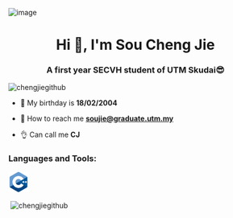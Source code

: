 ![image](https://github.com/Chengjiegithub/Chengjiegithub/assets/148413198/0f1b7118-a039-4601-ba30-a16381828d18)

<h1 align="center">Hi 👋, I'm Sou Cheng Jie</h1>
<h3 align="center">A first year SECVH student of UTM Skudai😎</h3>

<p align="left"> <img src="https://komarev.com/ghpvc/?username=chengjiegithub&label=Profile%20views&color=0e75b6&style=flat-square" alt="chengjiegithub" /> </p>

- 📆 My birthday is **18/02/2004**

- 📧 How to reach me **soujie@graduate.utm.my**

- 👌 Can call me **CJ**

<h3 align="left">Languages and Tools:</h3>
<p align="left"> <a href="https://www.w3schools.com/cpp/" target="_blank" rel="noreferrer"> <img src="https://raw.githubusercontent.com/devicons/devicon/master/icons/cplusplus/cplusplus-original.svg" alt="cplusplus" width="40" height="40"/> </a> </p>

<p>&nbsp;<img align="center" src="https://github-readme-stats.vercel.app/api?username=chengjiegithub&show_icons=true&theme=radical&locale=en" alt="chengjiegithub" /></p>
